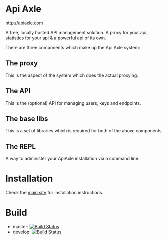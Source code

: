 # Api Axle

http://apiaxle.com

A free, locally hosted API management solution. A proxy for your api,
statistics for your api & a powerful api of its own.

There are three components which make up the Api Axle system:

## The proxy

This is the aspect of the system which does the actual proxying.

## The API

This is the (optional) API for managing users, keys and endpoints.

## The base libs

This is a set of libraries which is required for both of the above
components.

## The REPL

A way to administer your ApiAxle installation via a command line.

# Installation

Check the [main site](http://apiaxle.com) for installation instructions.

# Build

* master: [![Build Status](https://secure.travis-ci.org/apiaxle/apiaxle.png?branch=master)](http://travis-ci.org/apiaxle/apiaxle)
* develop: [![Build Status](https://secure.travis-ci.org/apiaxle/apiaxle.png?branch=develop)](http://travis-ci.org/apiaxle/apiaxle)

